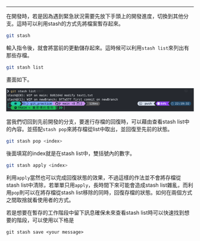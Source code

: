 
---

在開發時，若是因為遇到緊急狀況需要先放下手頭上的開發進度，切換到其他分支。這時可以利用stash的方式先將檔案暫存起來。

```bash
git stash
```

輸入指令後，就會將當前的更動儲存起來。這時候可以利用`stash list`來列出有那些存檔。
```bash
git stash list
```

畫面如下。

![stashlist_snapshot](../image/stashlist_snapshot.png)


當我們切回到先前開發的分支，要進行存檔的回復時，可以藉由查看stash list中的內容。並搭配`stash pop`來將存檔從list中取出，並回復至先前的狀態。

```bash
git stash pop <index>
```

後面填寫的index就是在stash list中，雙括號內的數字。

```bash
git stash apply <index>
```
利用`apply`當然也可以完成回復狀態的效果，不過這樣的作法並不會將存檔從stash list中清除，若單單只用`apply`，長時間下來可能會造成stash list雜亂，而利用`pop`則可以在將存檔從stash list移除的同時，回復存檔的狀態。如何在兩個方式之間取捨就看使用者的方式。

若是想要在暫存的工作階段中留下訊息確保未來查看stash list時可以快速找到想要的階段，可以使用以下格是
```shell
git stash save <your message>
```